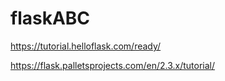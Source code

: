 # flaskABC
https://tutorial.helloflask.com/ready/

https://flask.palletsprojects.com/en/2.3.x/tutorial/